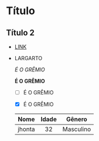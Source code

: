 # Título
## Título 2
 - [LINK](https://youtu.be/5JWhB2I28NQ?si=z8l09mALyuYjS_QB)
 - LARGARTO

    *É O GRÊMIO*
   
   **É O GRÊMIO**


   - [ ] É O GRÊMIO
  
   - [X] É O GRÊMIO
  
   Nome | Idade | Gênero
   :---:  |  :---:  | :---:
   jhonta | 32  | Masculino
